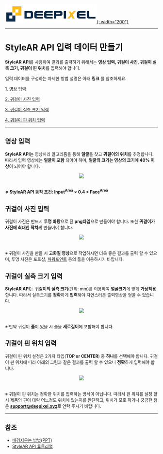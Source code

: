 [![deepixel.xyz](./img/Deepixel_logo.PNG){: width="200"}](https://deepixel.azurewebsites.net/)

***

# StyleAR API 입력 데이터 만들기

**StyleAR API**를 사용하여 결과를 출력하기 위해서는 **영상 입력, 귀걸이 사진, 귀걸이 실측 크기, 귀걸이 핀 위치**를 입력해야 합니다.

입력 데이터를 구성하는 자세한 방법 설명은 아래 **링크**
를 참조하세요.

 [1. 영상 입력](#영상-입력)

 [2. 귀걸이 사진 입력](#귀걸이-사진-입력)

 [3. 귀걸이 실측 크기 입력](#귀걸이-실측-크기-입력)

 [4. 귀걸이 핀 위치 입력](#귀걸이-핀-위치-입력)

 ***

## 영상 입력

**StyleAR API**는 영상처리 알고리즘을 통해 **얼굴**을 찾고 **귀걸이의 위치**를 추정합니다. 따라서 입력 영상에는 **얼굴이 포함** 되어야 하며, **얼굴의 크기는 영상의 크기에 40% 이상**이 되어야 합니다.

<center> <img src="https://deepixel-dev1.github.io/StyleAR/tutorial/img/Input(Face).png" width="300">
</center> <br/>

**※ StyleAR API 동작 조건: Input<sup>Area</sup> × 0.4 < Face<sup>Area</sup>**

## 귀걸이 사진 입력

귀걸이 사진은 반드시 **투명 바탕**으로 된 **png타입**으로 만들어야 합니다. 또한 **귀걸이가 사진에 최대한 꽉차게** 만들어야 합니다.

<center> <img src="https://deepixel-dev1.github.io/StyleAR/tutorial/img/Input(Earring).png" width="450"></center> <br/>

※ 귀걸이 사진을 만들 시 **고화질 영상**으로 작업하시면 더욱 좋은 결과를 출력 할 수 있으며, 투명 사진은 포토샵, [파워포인트][remove_background_ppt] 등의 툴을 이용하시기 바랍니다.

## 귀걸이 실측 크기 입력

**StyleAR API**는 **귀걸이의 실측 크기**(단위: mm)를 이용하여 **얼굴크기**에 맞게 **가상착용** 합니다. 따라서 실측크기를 **정확**하게 **입력**해야 자연스러운 출력영상을 얻을 수 있습니다.

<center> <img src="https://deepixel-dev1.github.io/StyleAR/tutorial/img/Input(EarringSize).png" width="350"></center> <br/>

※ 만약 귀걸이 **줄**이 있을 시 줄을 **세로길이**에 포함해야 합니다.

## 귀걸이 핀 위치 입력

귀걸이 핀 위치 설정은 2가지 타입(**TOP or CENTER**) 중 **하나**를 선택해야 합니다. 귀걸이 핀 위치에 따라 아래의 그림과 같은 결과를 출력 할 수 있으니 **정확**하게 입력해야 합니다.

<center> <img src="https://deepixel-dev1.github.io/StyleAR/tutorial/img/Input(pin_position).png" width="500"></center> <br/>

※ 귀걸이 핀 위치는 정확한 위치를 입력하는 방식이 아닙니다. 따라서 핀 위치를 설정 할 시 제품의 핀이 대략 어느정도 위치에 있는지를 판단하고, 위치가 모호 하거나 궁금한 점은 **support@deepixel.xyz**로 연락 주시기 바랍니다.

***

## 참조

- [배경지우는 방법(PPT)][remove_background_ppt]
- [StyleAR API 튜토리얼][android_tutorial]

[remove_background_ppt]: https://support.office.com/en-us/article/remove-the-background-of-a-picture-c0819a62-6844-4190-8d67-6fb1713a12bf
[android_tutorial]: https://deepixel-dev1.github.io/StyleAR/tutorial/
